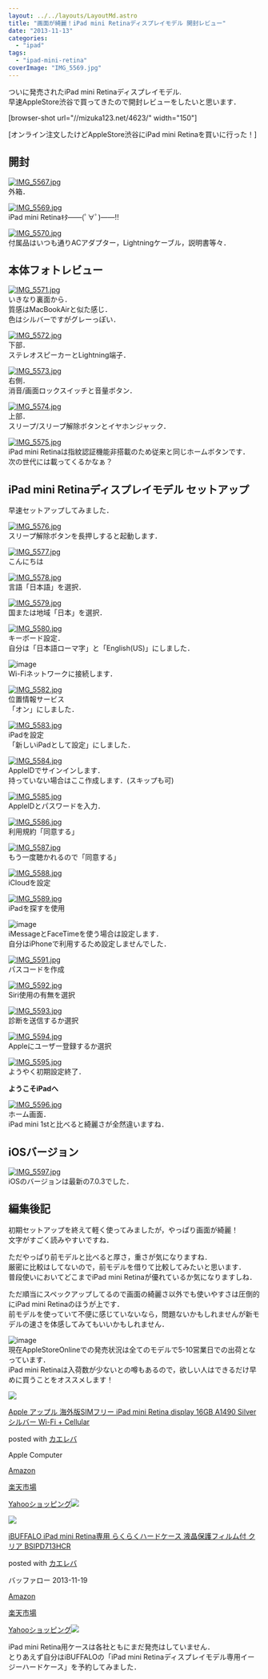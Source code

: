 ```yaml
---
layout: ../../layouts/LayoutMd.astro
title: "画面が綺麗！iPad mini Retinaディスプレイモデル 開封レビュー"
date: "2013-11-13"
categories: 
  - "ipad"
tags: 
  - "ipad-mini-retina"
coverImage: "IMG_5569.jpg"
---
```


ついに発売されたiPad mini Retinaディスプレイモデル.  
早速AppleStore渋谷で買ってきたので開封レビューをしたいと思います．

\[browser-shot url="//mizuka123.net/4623/" width="150"\]

[オンライン注文したけどAppleStore渋谷にiPad mini Retinaを買いに行った！]

## 開封

[![IMG_5567.jpg](/archive/images/10831257295_bbf683d9a1_b.jpg)](http://www.flickr.com/photos/67522130@N08/10831257295/ "IMG_5567.jpg")  
外箱．

[![IMG_5569.jpg](/archive/images/10831584663_18f6fd6d6d_b.jpg)](http://www.flickr.com/photos/67522130@N08/10831584663/ "IMG_5569.jpg")  
iPad mini Retinaｷﾀ――(ﾟ∀ﾟ)――!!

[![IMG_5570.jpg](/archive/images/10831263875_fbcd8f9c7e_b.jpg)](http://www.flickr.com/photos/67522130@N08/10831263875/ "IMG_5570.jpg")  
付属品はいつも通りACアダプター，Lightningケーブル，説明書等々．

## 本体フォトレビュー

[![IMG_5571.jpg](/archive/images/10831316196_58d3120dee_b.jpg)](http://www.flickr.com/photos/67522130@N08/10831316196/ "IMG_5571.jpg")  
いきなり裏面から．  
質感はMacBookAirと似た感じ．  
色はシルバーですがグレーっぽい．

[![IMG_5572.jpg](/archive/images/10831589823_94e5d8c9bf_b.jpg)](http://www.flickr.com/photos/67522130@N08/10831589823/ "IMG_5572.jpg")  
下部．  
ステレオスピーカーとLightning端子．

[![IMG_5573.jpg](/archive/images/10831591943_0d0bdc3dea_b.jpg)](http://www.flickr.com/photos/67522130@N08/10831591943/ "IMG_5573.jpg")  
右側．  
消音/画面ロックスイッチと音量ボタン．

[![IMG_5574.jpg](/archive/images/10831593633_f375414ce0_b.jpg)](http://www.flickr.com/photos/67522130@N08/10831593633/ "IMG_5574.jpg")  
上部．  
スリープ/スリープ解除ボタンとイヤホンジャック．

[![IMG_5575.jpg](/archive/images/10831274285_3402a6105f_b.jpg)](http://www.flickr.com/photos/67522130@N08/10831274285/ "IMG_5575.jpg")  
iPad mini Retinaは指紋認証機能非搭載のため従来と同じホームボタンです．  
次の世代には載ってくるかなぁ？

## iPad mini Retinaディスプレイモデル セットアップ

早速セットアップしてみました．

[![IMG_5576.jpg](/archive/images/10831441904_8e7c8ed97e_b.jpg)](http://www.flickr.com/photos/67522130@N08/10831441904/ "IMG_5576.jpg")  
スリープ解除ボタンを長押しすると起動します．

[![IMG_5577.jpg](/archive/images/10831444584_0bd3a29197_b.jpg)](http://www.flickr.com/photos/67522130@N08/10831444584/ "IMG_5577.jpg")  
こんにちは

[![IMG_5578.jpg](/archive/images/10831446194_5a74b7f03d_b.jpg)](http://www.flickr.com/photos/67522130@N08/10831446194/ "IMG_5578.jpg")  
言語「日本語」を選択．

[![IMG_5579.jpg](/archive/images/10831332626_5bbaa2a051_b.jpg)](http://www.flickr.com/photos/67522130@N08/10831332626/ "IMG_5579.jpg")  
国または地域「日本」を選択．

[![IMG_5580.jpg](/archive/images/10831606313_8b4317735c_b.jpg)](http://www.flickr.com/photos/67522130@N08/10831606313/ "IMG_5580.jpg")  
キーボード設定．  
自分は「日本語ローマ字」と「English(US)」にしました．

![image](/archive/images/image11.png "image")  
Wi-Fiネットワークに接続します．

[![IMG_5582.jpg](/archive/images/10831608133_704f4b242e_b.jpg)](http://www.flickr.com/photos/67522130@N08/10831608133/ "IMG_5582.jpg")  
位置情報サービス  
「オン」にしました．

[![IMG_5583.jpg](/archive/images/10831610133_a4bbc0d719_b.jpg)](http://www.flickr.com/photos/67522130@N08/10831610133/ "IMG_5583.jpg")  
iPadを設定  
「新しいiPadとして設定」にしました．

[![IMG_5584.jpg](/archive/images/10831454414_2d3bca3dd2_b.jpg)](http://www.flickr.com/photos/67522130@N08/10831454414/ "IMG_5584.jpg")  
AppleIDでサインインします．  
持っていない場合はここ作成します．(スキップも可)

[![IMG_5585.jpg](/archive/images/10831456484_de877925b0_b.jpg)](http://www.flickr.com/photos/67522130@N08/10831456484/ "IMG_5585.jpg")  
AppleIDとパスワードを入力．

[![IMG_5586.jpg](/archive/images/10831615773_4af88bcf83_b.jpg)](http://www.flickr.com/photos/67522130@N08/10831615773/ "IMG_5586.jpg")  
利用規約「同意する」

[![IMG_5587.jpg](/archive/images/10831345886_debe963acb_b.jpg)](http://www.flickr.com/photos/67522130@N08/10831345886/ "IMG_5587.jpg")  
もう一度聴かれるので「同意する」

[![IMG_5588.jpg](/archive/images/10831462354_f48626a298_b.jpg)](http://www.flickr.com/photos/67522130@N08/10831462354/ "IMG_5588.jpg")  
iCloudを設定

[![IMG_5589.jpg](/archive/images/10831464134_9684d10357_b.jpg)](http://www.flickr.com/photos/67522130@N08/10831464134/ "IMG_5589.jpg")  
iPadを探すを使用

![image](/archive/images/image12.png "image")  
iMessageとFaceTimeを使う場合は設定します．  
自分はiPhoneで利用するため設定しませんでした．

[![IMG_5591.jpg](/archive/images/10831300735_6c9b5887d3_b.jpg)](http://www.flickr.com/photos/67522130@N08/10831300735/ "IMG_5591.jpg")  
パスコードを作成

[![IMG_5592.jpg](/archive/images/10831468604_78edd78c67_b.jpg)](http://www.flickr.com/photos/67522130@N08/10831468604/ "IMG_5592.jpg")  
Siri使用の有無を選択

[![IMG_5593.jpg](/archive/images/10831355776_039328e012_b.jpg)](http://www.flickr.com/photos/67522130@N08/10831355776/ "IMG_5593.jpg")  
診断を送信するか選択

[![IMG_5594.jpg](/archive/images/10831472764_36564eb9bc_b.jpg)](http://www.flickr.com/photos/67522130@N08/10831472764/ "IMG_5594.jpg")  
Appleにユーザー登録するか選択

[![IMG_5595.jpg](/archive/images/10831359356_947e2a3a7f_b.jpg)](http://www.flickr.com/photos/67522130@N08/10831359356/ "IMG_5595.jpg")  
ようやく初期設定終了．

**ようこそiPadへ**

[![IMG_5596.jpg](/archive/images/10831361296_6e2296a061_b.jpg)](http://www.flickr.com/photos/67522130@N08/10831361296/ "IMG_5596.jpg")  
ホーム画面．  
iPad mini 1stと比べると綺麗さが全然違いますね．

## iOSバージョン

[![IMG_5597.jpg](/archive/images/10831635853_ecb121645a_b.jpg)](http://www.flickr.com/photos/67522130@N08/10831635853/ "IMG_5597.jpg")  
iOSのバージョンは最新の7.0.3でした．

## 編集後記

初期セットアップを終えて軽く使ってみましたが，やっぱり画面が綺麗！  
文字がすごく読みやすいですね．

ただやっぱり前モデルと比べると厚さ，重さが気になりますね．  
厳密に比較はしてないので，前モデルを借りて比較してみたいと思います．  
普段使いにおいてどこまでiPad mini Retinaが優れているか気になりますしね．

ただ順当にスペックアップしてるので画面の綺麗さ以外でも使いやすさは圧倒的にiPad mini Retinaのほうが上です．  
前モデルを使っていて不便に感じていないなら，問題ないかもしれませんが新モデルの速さを体感してみてもいいかもしれません．

![image](/archive/images/image13.png "image")  
現在AppleStoreOnlineでの発売状況は全てのモデルで5-10営業日での出荷となっています．  
iPad mini Retinaは入荷数が少ないとの噂もあるので，欲しい人はできるだけ早めに買うことをオススメします！

[![](/archive/images/51X7UWYmLQL._SL160_.jpg)](https://www.amazon.co.jp/exec/obidos/ASIN/B00G6I6NYW/mizuka123-22/ref=nosim/)

[Apple アップル 海外版SIMフリー iPad mini Retina display 16GB A1490 Silver シルバー Wi-Fi + Cellular](https://www.amazon.co.jp/exec/obidos/ASIN/B00G6I6NYW/mizuka123-22/ref=nosim/)

posted with [カエレバ](http://kaereba.com)

Apple Computer

[Amazon](http://www.amazon.co.jp/gp/search?keywords=A1490&__mk_ja_JP=%83J%83%5E%83J%83i&tag=mizuka123-22 "アマゾン")

[楽天市場](http://hb.afl.rakuten.co.jp/hgc/032b53ee.4b34c5ee.0f4a541e.f440145e/?pc=http%3A%2F%2Fsearch.rakuten.co.jp%2Fsearch%2Fmall%2FA1490%2F-%2Ff.1-p.1-s.1-sf.0-st.A-v.2%3Fx%3D0%26scid%3Daf_ich_link_urltxt%26m%3Dhttp%3A%2F%2Fm.rakuten.co.jp%2F "楽天市場")

[Yahooショッピング![](//ad.jp.ap.valuecommerce.com/servlet/gifbanner?sid=3066752&pid=881990642)](//ck.jp.ap.valuecommerce.com/servlet/referral?sid=3066752&pid=881990642&vc_url=http%3A%2F%2Fshopping.search.yahoo.co.jp%2Fsearch%3FuIv%3Don%26ei%3DUTF-8%26tab_ex%3Dcommerce%26slider%3D0%26va%3DA1490 "Yahooショッピング")

[![](/archive/images/413qUlTI4NL._SL160_.jpg)](https://www.amazon.co.jp/exec/obidos/ASIN/B00GH1ZWZO/mizuka123-22/ref=nosim/)

[iBUFFALO iPad mini Retina専用 らくらくハードケース 液晶保護フィルム付 クリア BSIPD713HCR](https://www.amazon.co.jp/exec/obidos/ASIN/B00GH1ZWZO/mizuka123-22/ref=nosim/)

posted with [カエレバ](http://kaereba.com)

バッファロー 2013-11-19

[Amazon](http://www.amazon.co.jp/gp/search?keywords=BSIPD713HCR&__mk_ja_JP=%83J%83%5E%83J%83i&tag=mizuka123-22 "アマゾン")

[楽天市場](http://hb.afl.rakuten.co.jp/hgc/032b53ee.4b34c5ee.0f4a541e.f440145e/?pc=http%3A%2F%2Fsearch.rakuten.co.jp%2Fsearch%2Fmall%2FBSIPD713HCR%2F-%2Ff.1-p.1-s.1-sf.0-st.A-v.2%3Fx%3D0%26scid%3Daf_ich_link_urltxt%26m%3Dhttp%3A%2F%2Fm.rakuten.co.jp%2F "楽天市場")

[Yahooショッピング![](//ad.jp.ap.valuecommerce.com/servlet/gifbanner?sid=3066752&pid=881990642)](//ck.jp.ap.valuecommerce.com/servlet/referral?sid=3066752&pid=881990642&vc_url=http%3A%2F%2Fshopping.search.yahoo.co.jp%2Fsearch%3FuIv%3Don%26ei%3DUTF-8%26tab_ex%3Dcommerce%26slider%3D0%26va%3DBSIPD713HCR "Yahooショッピング")

iPad mini Retina用ケースは各社ともにまだ発売はしていません．  
とりあえず自分はiBUFFALOの「iPad mini Retinaディスプレイモデル専用イージーハードケース」を予約してみました．
